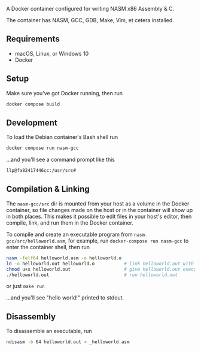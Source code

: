 A Docker container configured for writing NASM x86 Assembly & C.

The container has NASM, GCC, GDB, Make, Vim, et cetera installed.

## Requirements

- macOS, Linux, or Windows 10
- Docker

## Setup

Make sure you've got Docker running, then run

```sh
docker compose build
```

## Development

To load the Debian container's Bash shell run

```sh
docker compose run nasm-gcc
```

...and you'll see a command prompt like this

```sh
llp@fa82417446cc:/usr/src#
```

## Compilation & Linking

The `nasm-gcc/src` dir is mounted from your host as a volume in the Docker
container, so file changes made on the host or in the container will show up
in both places. This makes it possible to edit files in your host's editor,
then compile, link, and run them in the Docker container.

To compile and create an executable program from `nasm-gcc/src/helloworld.asm`,
for example, run `docker-compose run nasm-gcc` to enter the container shell,
then run

```sh
nasm -felf64 helloworld.asm -o helloworld.o 
ld -o helloworld.out helloworld.o           # link helloworld.out with helloworld.o
chmod u+x helloworld.out                    # give helloworld.out execute permission
./helloworld.out                            # run helloworld.out
```

or just `make run`

...and you'll see "hello world!" printed to stdout.

## Disassembly

To disassemble an executable, run

```sh
ndisasm -b 64 helloworld.out > _helloworld.asm
```
